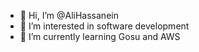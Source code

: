 - 👋 Hi, I’m @AliHassanein
- 👀 I’m interested in software development
- 🌱 I’m currently learning Gosu and AWS
